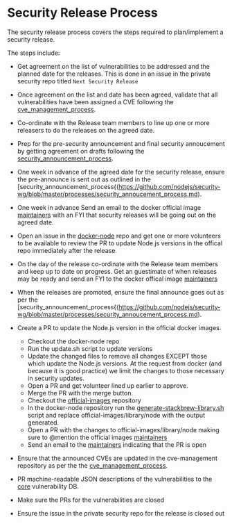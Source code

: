 # Security Release Process

The security release process covers the steps required to plan/implement
a security release.

The steps include:

* Get agreement on the list of vulnerabilities to be addressed
  and the planned date for the releases. This is done in an issue
  in the private security repo titled `Next Security Release`

* Once agreement on the list and date has been agreed, validate
  that all vulnerabilities have been assigned a CVE following
  the [cve_management_process](https://github.com/nodejs/security-wg/blob/master/processes/cve_management_process.md).

* Co-ordinate with the Release team members to line up one
  or more releasers to do the releases on the agreed date.

* Prep for the pre-security announcement and final security
  annoucement by getting agreement on drafts following the
  [security_announcement_process](https://github.com/nodejs/security-wg/blob/master/processes/security_annoucement_process.md). 

* One week in advance of the agreed date for the security
  release, ensure the pre-announce is sent out as outlined in the
  [security_announcement_process{(https://github.com/nodejs/security-wg/blob/master/processes/security_annoucement_process.md). 

* One week in advance Send an email to the docker official image
  [maintainers](https://github.com/docker-library/official-images/blob/master/MAINTAINERS)
  with an FYI that security releases will be going out on the agreed date.

* Open an issue in the [docker-node](https://github.com/nodejs/docker-node)
  repo and get one or more volunteers to be available to review the PR
  to update Node.js versions in the offical repo immediately after the release.

* On the day of the release co-ordinate with the Release
  team members and keep up to date on progress. Get an guestimate of
  when releases may be ready and send an FYI to the docker offical
  image
  [maintainers](https://github.com/docker-library/official-images/blob/master/MAINTAINERS)

* When the releases are promoted, ensure the final announce
  goes out as per the
  [security_announcement_process{(https://github.com/nodejs/security-wg/blob/master/processes/security_annoucement_process.md). 

* Create a PR to update the Node.js version in the official docker images.  
  * Checkout the docker-node repo
  * Run the update.sh script to update versions
  * Update the changed files to remove all changes EXCEPT those which 
    update the Node.js versions. At the request from docker (and because
    it is good practice) we limit the changes to those necessary in
    security updates.
  * Open a PR and get volunteer lined up earlier to approve.
  * Merge the PR with the merge button.
  * Checkout the [official-images](https://github.com/docker-library/official-images)
    repository 
  * In the docker-node repository run the
    [generate-stackbrew-library.sh]( https://github.com/nodejs/docker-node/blob/master/generate-stackbrew-library.sh)
    script and replace official-images/library/node with the output generated.
  * Open a PR with the changes to official-images/library/node making sure to 
    @mention the official images
    [maintainers](https://github.com/docker-library/official-images/blob/master/MAINTAINERS)
  * Send an email to the
    [maintainers](https://github.com/docker-library/official-images/blob/master/MAINTAINERS)
    indicating that the PR is open

* Ensure that the announced CVEs are updated in the cve-management repository
  as per the the
  [cve_management_process](https://github.com/nodejs/security-wg/blob/master/processes/cve_management_process.md).

* PR machine-readable JSON descriptions of the vulnerabilities to the
  [core](https://github.com/nodejs/security-wg/tree/master/vuln/core)
  vulnerability DB.

* Make sure the PRs for the vulnerabilities are closed

* Ensure the issue in the private security repo for the release is closed out

